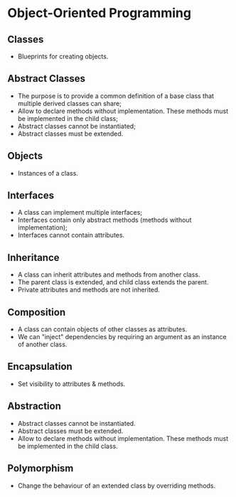 # Object-Oriented Programming

## Classes

- Blueprints for creating objects.

## Abstract Classes

- The purpose is to provide a common definition of a base class that multiple
derived classes can share;
- Allow to declare methods without implementation. These methods must be
implemented in the child class;
- Abstract classes cannot be instantiated;
- Abstract classes must be extended.

## Objects

- Instances of a class.

## Interfaces

- A class can implement multiple interfaces;
- Interfaces contain only abstract methods (methods without implementation);
- Interfaces cannot contain attributes.

## Inheritance

- A class can inherit attributes and methods from another class.
- The parent class is extended, and child class extends the parent.
- Private attributes and methods are not inherited.

## Composition

- A class can contain objects of other classes as attributes.
- We can "inject" dependencies by requiring an argument as an instance of
another class.

## Encapsulation

- Set visibility to attributes & methods.

## Abstraction

- Abstract classes cannot be instantiated.
- Abstract classes must be extended.
- Allow to declare methods without implementation. These methods must be
implemented in the child class.

## Polymorphism

- Change the behaviour of an extended class by overriding methods.
